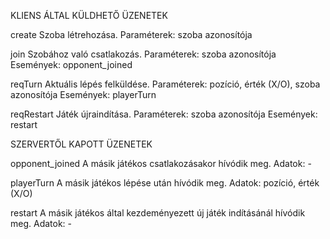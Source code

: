 KLIENS ÁLTAL KÜLDHETŐ ÜZENETEK

create
Szoba létrehozása.
Paraméterek: szoba azonosítója

join
Szobához való csatlakozás.
Paraméterek: szoba azonosítója
Események: opponent_joined

reqTurn
Aktuális lépés felküldése.
Paraméterek: pozíció, érték (X/O), szoba azonosítója
Események: playerTurn

reqRestart
Játék újraindítása.
Paraméterek: szoba azonosítója
Események: restart

SZERVERTŐL KAPOTT ÜZENETEK

opponent_joined
A másik játékos csatlakozásakor hívódik meg.
Adatok: -

playerTurn
A másik játékos lépése után hívódik meg.
Adatok: pozíció, érték (X/O)

restart
A másik játékos által kezdeményezett új játék indításánál hívódik meg.
Adatok: -